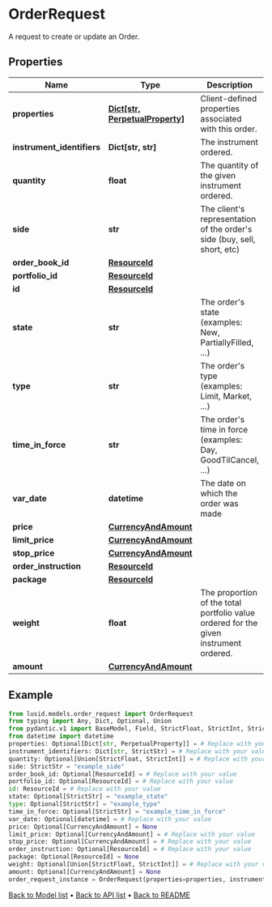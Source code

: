 # OrderRequest

A request to create or update an Order.
## Properties
Name | Type | Description | Notes
------------ | ------------- | ------------- | -------------
**properties** | [**Dict[str, PerpetualProperty]**](PerpetualProperty.md) | Client-defined properties associated with this order. | [optional] 
**instrument_identifiers** | **Dict[str, str]** | The instrument ordered. | 
**quantity** | **float** | The quantity of the given instrument ordered. | [optional] 
**side** | **str** | The client&#39;s representation of the order&#39;s side (buy, sell, short, etc) | 
**order_book_id** | [**ResourceId**](ResourceId.md) |  | [optional] 
**portfolio_id** | [**ResourceId**](ResourceId.md) |  | [optional] 
**id** | [**ResourceId**](ResourceId.md) |  | 
**state** | **str** | The order&#39;s state (examples: New, PartiallyFilled, ...) | [optional] 
**type** | **str** | The order&#39;s type (examples: Limit, Market, ...) | [optional] 
**time_in_force** | **str** | The order&#39;s time in force (examples: Day, GoodTilCancel, ...) | [optional] 
**var_date** | **datetime** | The date on which the order was made | [optional] 
**price** | [**CurrencyAndAmount**](CurrencyAndAmount.md) |  | [optional] 
**limit_price** | [**CurrencyAndAmount**](CurrencyAndAmount.md) |  | [optional] 
**stop_price** | [**CurrencyAndAmount**](CurrencyAndAmount.md) |  | [optional] 
**order_instruction** | [**ResourceId**](ResourceId.md) |  | [optional] 
**package** | [**ResourceId**](ResourceId.md) |  | [optional] 
**weight** | **float** | The proportion of the total portfolio value ordered for the given instrument ordered. | [optional] 
**amount** | [**CurrencyAndAmount**](CurrencyAndAmount.md) |  | [optional] 
## Example

```python
from lusid.models.order_request import OrderRequest
from typing import Any, Dict, Optional, Union
from pydantic.v1 import BaseModel, Field, StrictFloat, StrictInt, StrictStr, constr
from datetime import datetime
properties: Optional[Dict[str, PerpetualProperty]] = # Replace with your value
instrument_identifiers: Dict[str, StrictStr] = # Replace with your value
quantity: Optional[Union[StrictFloat, StrictInt]] = # Replace with your value
side: StrictStr = "example_side"
order_book_id: Optional[ResourceId] = # Replace with your value
portfolio_id: Optional[ResourceId] = # Replace with your value
id: ResourceId = # Replace with your value
state: Optional[StrictStr] = "example_state"
type: Optional[StrictStr] = "example_type"
time_in_force: Optional[StrictStr] = "example_time_in_force"
var_date: Optional[datetime] = # Replace with your value
price: Optional[CurrencyAndAmount] = None
limit_price: Optional[CurrencyAndAmount] = # Replace with your value
stop_price: Optional[CurrencyAndAmount] = # Replace with your value
order_instruction: Optional[ResourceId] = # Replace with your value
package: Optional[ResourceId] = None
weight: Optional[Union[StrictFloat, StrictInt]] = # Replace with your value
amount: Optional[CurrencyAndAmount] = None
order_request_instance = OrderRequest(properties=properties, instrument_identifiers=instrument_identifiers, quantity=quantity, side=side, order_book_id=order_book_id, portfolio_id=portfolio_id, id=id, state=state, type=type, time_in_force=time_in_force, var_date=var_date, price=price, limit_price=limit_price, stop_price=stop_price, order_instruction=order_instruction, package=package, weight=weight, amount=amount)

```

[Back to Model list](../README.md#documentation-for-models) &#8226; [Back to API list](../README.md#documentation-for-api-endpoints) &#8226; [Back to README](../README.md)

